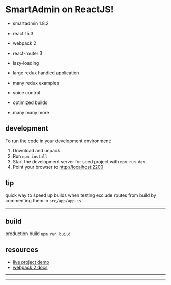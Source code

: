 SmartAdmin on ReactJS!
======================


* smartadmin 1.8.2
* react 15.3
* webpack 2 
* react-router 3

* lazy-loading
* large redux handled application
* many redux examples 
* voice control
* optimized builds
* many many more   
     

development
-----------
To run the code in your development environment:

1. Download and unpack
2. Run `npm install`
3. Start the development server for seed project with `npm run dev`
4. Point your browser to [http://localhost:2200](http://localhost:2200)


tip 
---
quick way to speed up builds when testing 
exclude routes from build by commenting them in `src/app/app.js`

***********************************************

build
-----
production build
`npm run build`



resources
---------
- [live project demo](http://sarj-shockwave.rhcloud.com)
- [webpack 2 docs](https://webpack.js.org)

-----------------------------------------------



******************************************************************